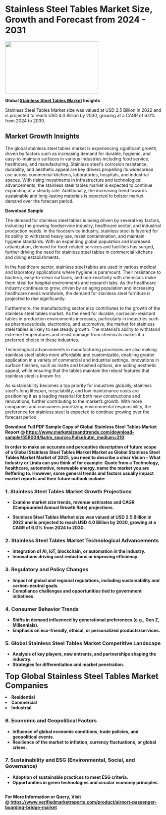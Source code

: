 <H1>Stainless Steel Tables Market Size, Growth and Forecast from 2024 - 2031</H1><img class="aligncenter size-medium wp-image-584254" src="https://thirdeyenews.in/wp-content/uploads/2024/09/Global-Market-Research-300x168.jpeg" alt="" width="300" height="168" /><p><strong>Global&nbsp;<a href="https://www.marketsizeandtrends.com/download-sample/558004/&amp;utm_source=Pulse&amp;utm_medium=210">Stainless Steel Tables Market</a> Insights</strong></p><p>Stainless Steel Tables Market size was valued at USD 2.5 Billion in 2022 and is projected to reach USD 4.0 Billion by 2030, growing at a CAGR of 6.0% from 2024 to 2030.</p><p><h2>Market Growth Insights</h2> <p>The global stainless steel tables market is experiencing significant growth, driven by factors such as increasing demand for durable, hygienic, and easy-to-maintain surfaces in various industries including food service, healthcare, and manufacturing. Stainless steel's corrosion resistance, durability, and aesthetic appeal are key drivers propelling its widespread use across commercial kitchens, laboratories, hospitals, and industrial spaces. With rising investments in infrastructure and technological advancements, the stainless steel tables market is expected to continue expanding at a steady rate. Additionally, the increasing trend towards sustainable and long-lasting materials is expected to bolster market demand over the forecast period.</p> <p><strong>Download Sample</strong></p> <p>The demand for stainless steel tables is being driven by several key factors, including the growing foodservice industry, healthcare sector, and industrial production needs. In the foodservice industry, stainless steel is favored for its ability to withstand heavy use, resist contamination, and maintain hygiene standards. With an expanding global population and increased urbanization, demand for food-related services and facilities has surged, further driving the need for stainless steel tables in commercial kitchens and dining establishments.</p> <p>In the healthcare sector, stainless steel tables are used in various medical and laboratory applications where hygiene is paramount. Their resistance to bacteria, easy-to-clean surfaces, and non-reactivity with chemicals make them ideal for hospital environments and research labs. As the healthcare industry continues to grow, driven by an aging population and increasing healthcare needs worldwide, the demand for stainless steel furniture is projected to rise significantly.</p> <p>Furthermore, the manufacturing sector also contributes to the growth of the stainless steel tables market. As the need for durable, corrosion-resistant tables in production environments increases, particularly in industries such as pharmaceuticals, electronics, and automotive, the market for stainless steel tables is likely to see steady growth. The material’s ability to withstand extreme temperatures and resist damage from chemicals makes it a preferred choice in these industries.</p> <p>Technological advancements in manufacturing processes are also making stainless steel tables more affordable and customizable, enabling greater application in a variety of commercial and industrial settings. Innovations in surface finishes, such as matte and brushed options, are adding aesthetic appeal, while ensuring that the tables maintain the robust features that stainless steel is known for.</p> <p>As sustainability becomes a top priority for industries globally, stainless steel's long lifespan, recyclability, and low maintenance costs are positioning it as a leading material for both new constructions and renovations, further contributing to the market’s growth. With more companies and consumers prioritizing environmental responsibility, the preference for stainless steel is expected to continue growing over the forecast period.</p> <p><strong></p><p><span class=""><strong>Download Full PDF Sample Copy of Global Stainless Steel Tables Market Report</strong> @ <a href="https://www.marketsizeandtrends.com/download-sample/558004/&amp;utm_source=Pulse&amp;utm_medium=210" target="_blank">https://www.marketsizeandtrends.com/download-sample/558004/&amp;utm_source=Pulse&amp;utm_medium=210</a></span></p><p>In order to make an accurate and perceptive description of future scope of a Global&nbsp;Stainless Steel Tables Market Market as Global&nbsp;Stainless Steel Tables Market Market of 2025, you need to describe a clear Vision &ndash; What Industry or Linda can you think of for example: Quote from a Technology, healthcare, automotive, renewable energy, name the market you are Reffering to. However, some general trends and factors usually impact market reports and their future outlook include:</p><h3>1.&nbsp;<strong>Stainless Steel Tables Market Growth Projections</strong></h3><ul><li>Examine market size trends, revenue estimates and CAGR (Compounded Annual Growth Rate) projections.</li><li><p>Stainless Steel Tables Market size was valued at USD 2.5 Billion in 2022 and is projected to reach USD 4.0 Billion by 2030, growing at a CAGR of 6.0% from 2024 to 2030.</p></li></ul><h3>2.&nbsp;<strong>Stainless Steel Tables Market Technological Advancements</strong></h3><ul><li>Integration of AI, IoT, blockchain, or automation in the industry.</li><li>Innovations driving cost reductions or improving efficiency.</li></ul><h3>3.&nbsp;<strong>Regulatory and Policy Changes</strong></h3><ul><li>Impact of global and regional regulations, including sustainability and carbon-neutral goals.</li><li>Compliance challenges and opportunities tied to government initiatives.</li></ul><h3>4.&nbsp;<strong>Consumer Behavior Trends</strong></h3><ul><li>Shifts in demand influenced by generational preferences (e.g., Gen Z, Millennials).</li><li>Emphasis on eco-friendly, ethical, or personalized products/services.</li></ul><h3>5.&nbsp;<strong>Global Stainless Steel Tables Market Competitive Landscape</strong></h3><ul><li>Analysis of key players, new entrants, and partnerships shaping the industry.</li><li>Strategies for differentiation and market penetration.</li></ul><p data-pm-slice="1 1 []"><span style="color: inherit; font-family: inherit; font-size: 25px;">Top Global Stainless Steel Tables Market Companies</span></p><div class="" data-test-id=""><p><li>Residential</li><li> Commercial</li><li> Industrial</li></p></div><h3>6.&nbsp;<strong>Economic and Geopolitical Factors</strong></h3><ul><li>Influence of global economic conditions, trade policies, and geopolitical events.</li><li>Resilience of the market to inflation, currency fluctuations, or global crises.</li></ul><h3>7.&nbsp;<strong>Sustainability and ESG (Environmental, Social, and Governance)</strong></h3><ul><li>Adoption of sustainable practices to meet ESG criteria.</li><li>Opportunities in green technologies and circular economy principles.</li></ul><h2><strong style="font-size: 14px;">For More Information or Query, Visit @&nbsp;</strong><a style="background-color: #ffffff; font-size: 14px;" href="https://www.marketsizeandtrends.com/report/stainless-steel-tables-market/" target="_blank">https://www.verifiedmarketreports.com/product/airport-passenger-boarding-bridge-market</a></h2>
